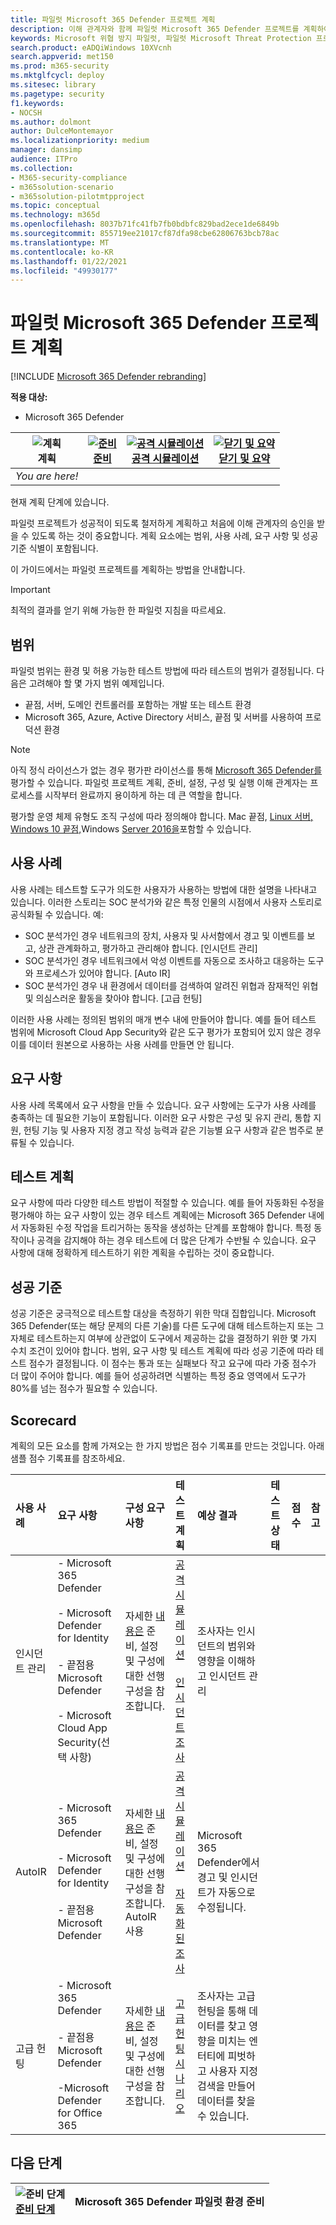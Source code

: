 ```yaml
---
title: 파일럿 Microsoft 365 Defender 프로젝트 계획
description: 이해 관계자와 함께 파일럿 Microsoft 365 Defender 프로젝트를 계획하여 기대치를 관리하고 성공적인 결과를 보장합니다.
keywords: Microsoft 위협 방지 파일럿, 파일럿 Microsoft Threat Protection 프로젝트 계획, 프로덕션에서 Microsoft Threat Protection 평가, Microsoft Threat Protection 파일럿 프로젝트, 사이버 보안, 고급 영구 위협, 엔터프라이즈 보안, 장치, 장치, ID, 사용자, 데이터, 응용 프로그램, 인시던트, 자동화된 조사 및 수정, 고급 헌팅
search.product: eADQiWindows 10XVcnh
search.appverid: met150
ms.prod: m365-security
ms.mktglfcycl: deploy
ms.sitesec: library
ms.pagetype: security
f1.keywords:
- NOCSH
ms.author: dolmont
author: DulceMontemayor
ms.localizationpriority: medium
manager: dansimp
audience: ITPro
ms.collection:
- M365-security-compliance
- m365solution-scenario
- m365solution-pilotmtpproject
ms.topic: conceptual
ms.technology: m365d
ms.openlocfilehash: 8037b71fc41fb7fb0bdbfc829bad2ece1de6849b
ms.sourcegitcommit: 855719ee21017cf87dfa98cbe62806763bcb78ac
ms.translationtype: MT
ms.contentlocale: ko-KR
ms.lasthandoff: 01/22/2021
ms.locfileid: "49930177"
---
```

# <a name="planning-your-pilot-microsoft-365-defender-project"></a>파일럿 Microsoft 365 Defender 프로젝트 계획 

[!INCLUDE [Microsoft 365 Defender rebranding](../includes/microsoft-defender.md)]


**적용 대상:**
- Microsoft 365 Defender

|![계획](../../media/phase-diagrams/1-planning.png)<br/>계획|[![준비](../../media/phase-diagrams/2-prepare.png)](prepare-mtpeval.md)<br/>[준비](prepare-mtpeval.md) | [![공격 시뮬레이션](../../media/phase-diagrams/3-simluate.png)](mtp-pilot-simulate.md)<br/>[공격 시뮬레이션](mtp-pilot-simulate.md) | [![닫기 및 요약](../../media/phase-diagrams/4-summary.png)](mtp-pilot-close.md)<br/>[닫기 및 요약](mtp-pilot-close.md)|
|--|--|--|--|
|*You are here!*| | | |

현재 계획 단계에 있습니다.

파일럿 프로젝트가 성공적이 되도록 철저하게 계획하고 처음에 이해 관계자의 승인을 받을 수 있도록 하는 것이 중요합니다. 계획 요소에는 범위, 사용 사례, 요구 사항 및 성공 기준 식별이 포함됩니다.

이 가이드에서는 파일럿 프로젝트를 계획하는 방법을 안내합니다. 

>[!IMPORTANT]
>최적의 결과를 얻기 위해 가능한 한 파일럿 지침을 따르세요.


## <a name="scope"></a>범위

파일럿 범위는 환경 및 허용 가능한 테스트 방법에 따라 테스트의 범위가 결정됩니다. 다음은 고려해야 할 몇 가지 범위 예제입니다.
- 끝점, 서버, 도메인 컨트롤러를 포함하는 개발 또는 테스트 환경
- Microsoft 365, Azure, Active Directory 서비스, 끝점 및 서버를 사용하여 프로덕션 환경

>[!NOTE]
>아직 정식 라이선스가 없는 경우 평가판 라이선스를 통해 [Microsoft 365 Defender를](https://aka.ms/mtp-trial-lab) 평가할 수 있습니다. 파일럿 프로젝트 계획, 준비, 설정, 구성 및 실행 이해 관계자는 프로세스를 시작부터 완료까지 용이하게 하는 데 큰 역할을 합니다.

평가할 운영 체제 유형도 조직 구성에 따라 정의해야 합니다. Mac 끝점, [](https://docs.microsoft.com/windows/security/threat-protection/microsoft-defender-atp/microsoft-defender-atp-mac#system-requirements) [Linux 서버,](https://docs.microsoft.com/windows/security/threat-protection/microsoft-defender-atp/microsoft-defender-atp-linux#system-requirements) [Windows 10 끝점,](https://docs.microsoft.com/windows/security/threat-protection/microsoft-defender-atp/minimum-requirements#supported-windows-versions)Windows [Server 2016을](https://docs.microsoft.com/windows/security/threat-protection/microsoft-defender-atp/minimum-requirements#supported-windows-versions)포함할 수 있습니다.

## <a name="use-cases"></a>사용 사례

사용 사례는 테스트할 도구가 의도한 사용자가 사용하는 방법에 대한 설명을 나타내고 있습니다. 이러한 스토리는 SOC 분석가와 같은 특정 인물의 시점에서 사용자 스토리로 공식화될 수 있습니다. 예:
- SOC 분석가인 경우 네트워크의 장치, 사용자 및 사서함에서 경고 및 이벤트를 보고, 상관 관계화하고, 평가하고 관리해야 합니다. [인시던트 관리]
- SOC 분석가인 경우 네트워크에서 악성 이벤트를 자동으로 조사하고 대응하는 도구와 프로세스가 있어야 합니다. [Auto IR]
- SOC 분석가인 경우 내 환경에서 데이터를 검색하여 알려진 위협과 잠재적인 위협 및 의심스러운 활동을 찾아야 합니다. [고급 헌팅]

이러한 사용 사례는 정의된 범위의 매개 변수 내에 만들어야 합니다. 예를 들어 테스트 범위에 Microsoft Cloud App Security와 같은 도구 평가가 포함되어 있지 않은 경우 이를 데이터 원본으로 사용하는 사용 사례를 만들면 안 됩니다.

## <a name="requirements"></a>요구 사항

사용 사례 목록에서 요구 사항을 만들 수 있습니다. 요구 사항에는 도구가 사용 사례를 충족하는 데 필요한 기능이 포함됩니다. 이러한 요구 사항은 구성 및 유지 관리, 통합 지원, 헌팅 기능 및 사용자 지정 경고 작성 능력과 같은 기능별 요구 사항과 같은 범주로 분류될 수 있습니다.

## <a name="test-plan"></a>테스트 계획

요구 사항에 따라 다양한 테스트 방법이 적절할 수 있습니다. 예를 들어 자동화된 수정을 평가해야 하는 요구 사항이 있는 경우 테스트 계획에는 Microsoft 365 Defender 내에서 자동화된 수정 작업을 트리거하는 동작을 생성하는 단계를 포함해야 합니다. 특정 동작이나 공격을 감지해야 하는 경우 테스트에 더 많은 단계가 수반될 수 있습니다. 요구 사항에 대해 정확하게 테스트하기 위한 계획을 수립하는 것이 중요합니다.

## <a name="success-criteria"></a>성공 기준

성공 기준은 궁극적으로 테스트할 대상을 측정하기 위한 막대 집합입니다. Microsoft 365 Defender(또는 해당 문제의 다른 기술)를 다른 도구에 대해 테스트하는지 또는 그 자체로 테스트하는지 여부에 상관없이 도구에서 제공하는 값을 결정하기 위한 몇 가지 수치 조건이 있어야 합니다. 범위, 요구 사항 및 테스트 계획에 따라 성공 기준에 따라 테스트 점수가 결정됩니다. 이 점수는 통과 또는 실패보다 작고 요구에 따라 가중 점수가 더 많이 주어야 합니다. 예를 들어 성공하려면 식별하는 특정 중요 영역에서 도구가 80%를 넘는 점수가 필요할 수 있습니다.

## <a name="scorecard"></a>Scorecard

계획의 모든 요소를 함께 가져오는 한 가지 방법은 점수 기록표를 만드는 것입니다. 아래 샘플 점수 기록표를 참조하세요.

| 사용 사례 | 요구 사항 | 구성 요구 사항 | 테스트 계획 | 예상 결과 | 테스트 상태 | 점수 | 참고 |
|:-------|:-------|:-------|:-------|:-------|:-------|:-------|:-------|
|인시던트 관리|- Microsoft 365 Defender  </br></br>- Microsoft Defender for Identity </br></br>- 끝점용 Microsoft Defender </br></br>- Microsoft Cloud App Security(선택 사항)|자세한 [내용은](https://aka.ms/mtp-trial-lab) 준비, 설정 및 구성에 대한 선행 구성을 참조합니다. |[공격 시뮬레이션](mtp-pilot-simulate.md) <br></br>[인시던트 조사](https://docs.microsoft.com/microsoft-365/security/mtp/mtp-pilot-simulate#investigate-an-incident) |조사자는 인시던트의 범위와 영향을 이해하고 인시던트 관리||||
|AutoIR|- Microsoft 365 Defender </br></br>- Microsoft Defender for Identity </br></br>- 끝점용 Microsoft Defender |자세한 [내용은](https://aka.ms/mtp-trial-lab) 준비, 설정 및 구성에 대한 선행 구성을 참조합니다. <br>AutoIR 사용  |[공격 시뮬레이션](mtp-pilot-simulate.md) <br></br>[자동화된 조사](https://docs.microsoft.com/microsoft-365/security/mtp/mtp-pilot-simulate#automated-investigation-and-remediation) |Microsoft 365 Defender에서 경고 및 인시던트가 자동으로 수정됩니다.||||
|고급 헌팅|- Microsoft 365 Defender </br></br>- 끝점용 Microsoft Defender </br></br>-Microsoft Defender for Office 365 |자세한 [내용은](https://aka.ms/mtp-trial-lab) 준비, 설정 및 구성에 대한 선행 구성을 참조합니다.|[고급 헌팅 시나리오](https://docs.microsoft.com/microsoft-365/security/mtp/mtp-pilot-simulate#advanced-hunting-scenario) |조사자는 고급 헌팅을 통해 데이터를 찾고 영향을 미치는 엔터티에 피벗하고 사용자 지정 검색을 만들어 데이터를 찾을 수 있습니다.||||



## <a name="next-step"></a>다음 단계
|![준비 단계](../../media/mtp/prep.png) <br>[준비 단계](prepare-mtpeval.md) | Microsoft 365 Defender 파일럿 환경 준비
|:-------|:-----|
